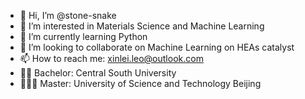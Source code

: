 - 👋 Hi, I’m @stone-snake
- 👀 I’m interested in Materials Science and Machine Learning
- 🌱 I’m currently learning Python
- 💞️ I’m looking to collaborate on Machine Learning on HEAs catalyst
- 📫 How to reach me: xinlei.leo@outlook.com
- 👨‍🎓 Bachelor: Central South University
- 👨🏻‍🔬 Master: University of Science and Technology Beijing

<!---
stone-snake/stone-snake is a ✨ special ✨ repository because its `README.md` (this file) appears on your GitHub profile.
You can click the Preview link to take a look at your changes.
--->
